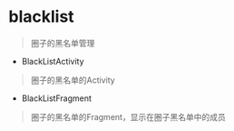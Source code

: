 # blacklist
> 圈子的黑名单管理

- BlackListActivity
> 圈子的黑名单的Activity

- BlackListFragment
> 圈子的黑名单的Fragment，显示在圈子黑名单中的成员